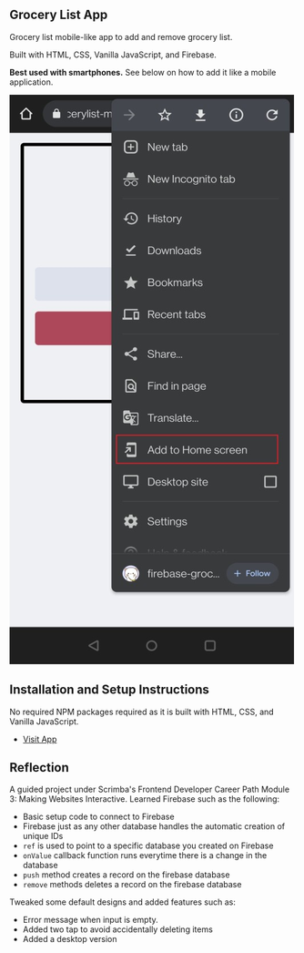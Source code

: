 ## Grocery List App

Grocery list mobile-like app to add and remove grocery list.

Built with HTML, CSS, Vanilla JavaScript, and Firebase. 

**Best used with smartphones.** See below on how to add it like a mobile application. 

![image info](assets/guide.jpg) 

## Installation and Setup Instructions
No required NPM packages required as it is built with HTML, CSS, and Vanilla JavaScript.

- [Visit App](https://firebase-grocerylist-mobile.netlify.app/)

## Reflection
A guided project under Scrimba's Frontend Developer Career Path Module 3: Making Websites Interactive. Learned Firebase such as the following:
 - Basic setup code to connect to Firebase
 - Firebase just as any other database handles the automatic creation of unique IDs
 - `ref` is used to point to a specific database you created on Firebase
 - `onValue` callback function runs everytime there is a change in the database
 - `push` method creates a record on the firebase database
 - `remove` methods deletes a record on the firebase database

Tweaked some default designs and added features such as:
 - Error message when input is empty.
 - Added two tap to avoid accidentally deleting items
 - Added a desktop version
